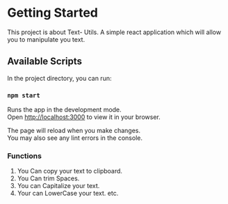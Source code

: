 # Getting Started

This project is about Text- Utils. A simple react application which will allow you to manipulate you text. 

## Available Scripts

In the project directory, you can run:

### `npm start`

Runs the app in the development mode.\
Open [http://localhost:3000](http://localhost:3000) to view it in your browser.

The page will reload when you make changes.\
You may also see any lint errors in the console.

### Functions

 1. You Can copy your text to clipboard.
 2. You Can trim Spaces.
 3. You can Capitalize your text.
 4. Your can LowerCase your text.
 etc.






